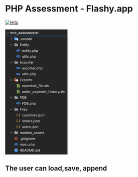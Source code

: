 
#   PHP Assessment - Flashy.app 
[![Hits](https://hits.seeyoufarm.com/api/count/incr/badge.svg?url=https%3A%2F%2Fgithub.com%2FAmirMGhanem%2FPHP_Flashy&count_bg=%2379C83D&title_bg=%23555555&icon=php.svg&icon_color=%23E7E7E7&title=Views&edge_flat=true)](https://hits.seeyoufarm.com)


<img src="https://github.com/AmirMGhanem/PHP_Flashy/blob/main/readme_assets/ptree.png" alt="ptree" style="width:200px;"/>

## The user can load,save, append 


